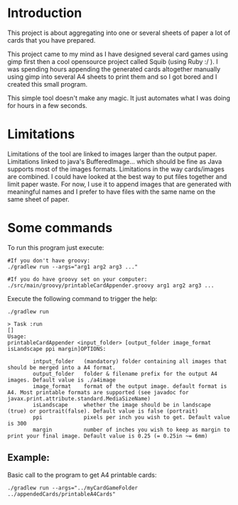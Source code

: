 # Introduction
This project is about aggregating into one or several sheets of paper a lot of cards that you have prepared.

This project came to my mind as I have designed several card games using gimp first then a cool opensource project called Squib (using Ruby :/ ).
I was spending hours appending the generated cards altogether manually using gimp into several A4 sheets to print them and so I got bored and I created this small program.

This simple tool doesn't make any magic. It just automates what I was doing for hours in a few seconds.

# Limitations
Limitations of the tool are linked to images larger than the output paper.
Limitations linked to java's BufferedImage... which should be fine as Java supports most of the images formats.
Limitations in the way cards/images are combined. I could have looked at the best way to put files together and limit paper waste.
For now, I use it to append images that are generated with meaningful names and I prefer to have files with the same name on the same sheet of paper.

# Some commands

To run this program just execute:
```
#If you don't have groovy:
./gradlew run --args="arg1 arg2 arg3 ..."

#If you do have groovy set on your computer:
./src/main/groovy/printableCardAppender.groovy arg1 arg2 arg3 ...
```

Execute the following command to trigger the help:
```
./gradlew run

> Task :run
[]
Usage:
printableCardAppender <input_folder> [output_folder image_format isLandscape ppi margin]OPTIONS:

        intput_folder   (mandatory) folder containing all images that should be merged into a A4 format.
        output_folder   folder & filename prefix for the output A4 images. Default value is ./a4image
        image_format    format of the output image. default format is A4. Most printable formats are supported (see javadoc for javax.print.attribute.standard.MediaSizeName)
        isLandscape     whether the image should be in landscape (true) or portrait(false). Default value is false (portrait)
        ppi             pixels per inch you wish to get. Default value is 300
        margin          number of inches you wish to keep as margin to print your final image. Default value is 0.25 (= 0.25in ~= 6mm)
```

## Example:
Basic call to the program to get A4 printable cards:
```
./gradlew run --args="../myCardGameFolder ../appendedCards/printableA4Cards"
```

